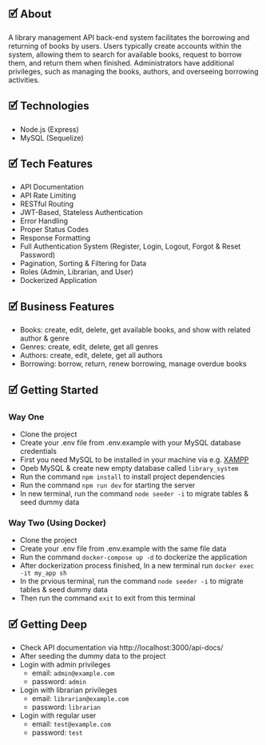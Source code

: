 ## 🗹 About
A library management API back-end system facilitates the borrowing and returning of books by users. Users typically create accounts within the system, allowing them to search for available books, request to borrow them, and return them when finished. Administrators have additional privileges, such as managing the books, authors, and overseeing borrowing activities.

## 🗹 Technologies
- Node.js (Express)
- MySQL (Sequelize)

## 🗹 Tech Features
- API Documentation
- API Rate Limiting
- RESTful Routing
- JWT-Based, Stateless Authentication
- Error Handling
- Proper Status Codes
- Response Formatting
- Full Authentication System (Register, Login, Logout, Forgot & Reset Password)
- Pagination, Sorting & Filtering for Data
- Roles (Admin, Librarian, and User)
- Dockerized Application

## 🗹 Business Features
- Books: create, edit, delete, get available books, and show with related author & genre
- Genres: create, edit, delete, get all genres
- Authors: create, edit, delete, get all authors
- Borrowing: borrow, return, renew borrowing, manage overdue books

## 🗹 Getting Started

### Way One
- Clone the project
- Create your .env file from .env.example with your MySQL database credentials
- First you need MySQL to be installed in your machine via e.g. [XAMPP](https://www.apachefriends.org/download.html)
- Opeb MySQL & create new empty database called `library_system`
- Run the command `npm install` to install project dependencies
- Run the command `npm run dev` for starting the server
- In new terminal, run the command `node seeder -i` to migrate tables & seed dummy data


### Way Two (Using Docker)
- Clone the project 
- Create your .env file from .env.example with the same file data
- Run the command `docker-compose up -d` to dockerize the application
- After dockerization process finished, In a new terminal run `docker exec -it my_app sh`
- In the prvious terminal, run the command `node seeder -i` to migrate tables & seed dummy data
- Then run the command `exit` to exit from this terminal

## 🗹 Getting Deep
- Check API documentation via http://localhost:3000/api-docs/
- After seeding the dummy data to the project 
- Login with admin privileges
  - email: `admin@example.com`
  - password: `admin`
- Login with librarian privileges
  - email: `librarian@example.com`
  - password: `librarian`
- Login with regular user
  - email: `test@example.com`
  - password: `test`


